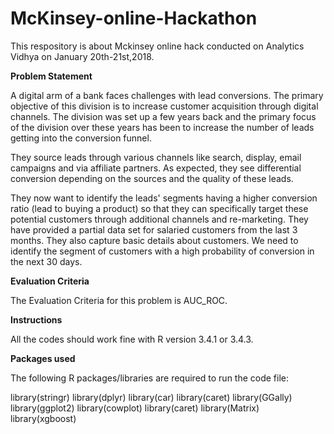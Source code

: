 # McKinsey-online-Hackathon
This respository is about Mckinsey online hack conducted on Analytics Vidhya on January 20th-21st,2018.





**Problem Statement**



A digital arm of a bank faces challenges with lead conversions. The primary objective of this division is to increase customer acquisition through digital channels. The division was set up a few years back and the primary focus of the division over these years has been to increase the number of leads getting into the conversion funnel.

They source leads through various channels like search, display, email campaigns and via affiliate partners. As expected, they see differential conversion depending on the sources and the quality of these leads.

They now want to identify the leads' segments having a higher conversion ratio (lead to buying a product) so that they can specifically target these potential customers through additional channels and re-marketing. They have provided a partial data set for salaried customers from the last 3 months. They also capture basic details about customers. We need to identify the segment of customers with a high probability of conversion in the next 30 days.




**Evaluation Criteria**


The Evaluation Criteria for this problem is AUC_ROC.









**Instructions**

All the codes should work fine with R version 3.4.1 or 3.4.3.







**Packages used**



The following R packages/libraries are required to run the code file:


library(stringr)
library(dplyr)
library(car)
library(caret)
library(GGally)
library(ggplot2)
library(cowplot)
library(caret)
library(Matrix)
library(xgboost)
